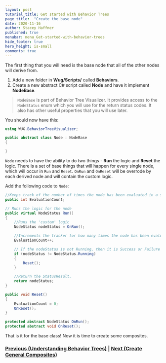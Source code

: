 ```yaml
---
layout: post
tutorial_title: Get started with Behavior Trees
page_title:  "Create the base node"
date: 2020-11-16
author: Stacey Haffner
published: true
menubar: menu_Get-started-with-behavior-trees
hide_footer: true
hero_height: is-small
comments: true
---
```

The first thing that you will need is the base node that all of the other nodes will derive from. 

1. Add a new folder in **Wug/Scripts/** called **Behaviors**.
2. Create a new abstract C# script called **Node** and have it implement **NodeBase**.

> `NodeBase` is part of Behavior Tree Visualizer. It provides access to the `NodeStatus` enum which you will use for the return status codes. It also has other useful properties that you will use later. 

You should now have this:

```csharp
using WUG.BehaviorTreeVisualizer;

public abstract class Node : NodeBase
{

}
```

`Node` needs to have the ability to do two things - **Run** the logic and **Reset** the logic. There is a set of base things that will happen for every single node, which will occur in `Run` and `Reset`. `OnRun` and `OnReset` will be overrode by each derived node and will contain the custom logic. 

Add the following code to `Node`:

```csharp
//Keeps track of the number of times the node has been evaluated in a single 'run'.
public int EvaluationCount;

// Runs the logic for the node
public virtual NodeStatus Run()
{
    //Runs the 'custom' logic
    NodeStatus nodeStatus = OnRun();

    //Increments the tracker for how many times the node has been evaluated this 'run'
    EvaluationCount++;

    // If the nodeStatus is not Running, then it is Success or Failure and can be Reset
    if (nodeStatus != NodeStatus.Running)
    {
        Reset();
    }

    //Return the StatusResult.
    return nodeStatus;
}

public void Reset()
{
    EvaluationCount = 0;
    OnReset();
}

protected abstract NodeStatus OnRun();
protected abstract void OnReset();
```

That is it for the base class! Now it is time to create some composites. 

### [Previous (Understanding Behavior Trees)](./pt2-understanding-behavior-trees.md)    |     [Next (Create General Composites)](./pt4-create-general-composites.md)

